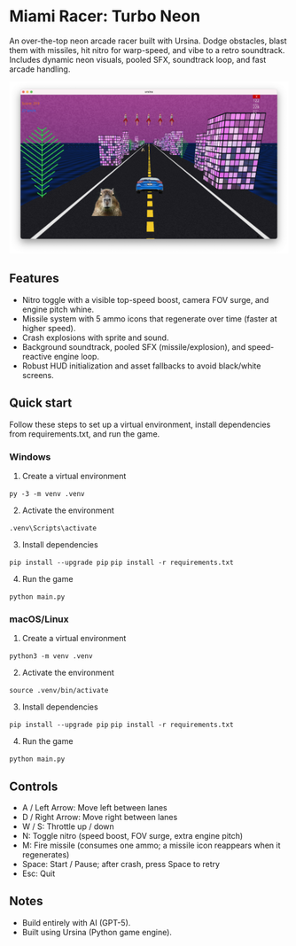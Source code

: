 # Miami Racer: Turbo Neon

An over-the-top neon arcade racer built with Ursina. Dodge obstacles, blast them with missiles, hit nitro for warp-speed, and vibe to a retro soundtrack. Includes dynamic neon visuals, pooled SFX, soundtrack loop, and fast arcade handling.

![Miami Racer: Turbo Neon Screenshot](preview.png)

## Features

- Nitro toggle with a visible top-speed boost, camera FOV surge, and engine pitch whine.
- Missile system with 5 ammo icons that regenerate over time (faster at higher speed).
- Crash explosions with sprite and sound.
- Background soundtrack, pooled SFX (missile/explosion), and speed-reactive engine loop.
- Robust HUD initialization and asset fallbacks to avoid black/white screens.

## Quick start

Follow these steps to set up a virtual environment, install dependencies from requirements.txt, and run the game.

### Windows

1. Create a virtual environment

`py -3 -m venv .venv`

2. Activate the environment

`.venv\Scripts\activate`

3. Install dependencies

`pip install --upgrade pip`
`pip install -r requirements.txt`

4. Run the game

`python main.py`

### macOS/Linux

1. Create a virtual environment

`python3 -m venv .venv`

2. Activate the environment

`source .venv/bin/activate`

3. Install dependencies

`pip install --upgrade pip`
`pip install -r requirements.txt`

4. Run the game

`python main.py`

## Controls

- A / Left Arrow: Move left between lanes
- D / Right Arrow: Move right between lanes
- W / S: Throttle up / down
- N: Toggle nitro (speed boost, FOV surge, extra engine pitch)
- M: Fire missile (consumes one ammo; a missile icon reappears when it regenerates)
- Space: Start / Pause; after crash, press Space to retry
- Esc: Quit

## Notes

- Build entirely with AI (GPT-5).
- Built using Ursina (Python game engine).
